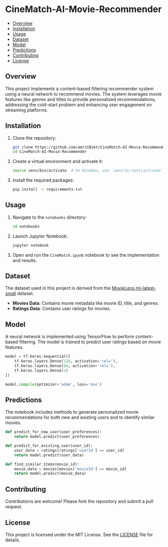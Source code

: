 # CineMatch-AI-Movie-Recommender

- [Overview](#overview)
- [Installation](#installation)
- [Usage](#usage)
- [Dataset](#dataset)
- [Model](#model)
- [Predictions](#predictions)
- [Contributing](#contributing)
- [License](#license)


## Overview

This project implements a content-based filtering recommender system using a neural network to recommend movies. The system leverages movie features like genres and titles to provide personalized recommendations, addressing the cold-start problem and enhancing user engagement on streaming platforms.


## Installation

1. Clone the repository:
    ```bash
    git clone https://github.com/amritBskt/CineMatch-AI-Movie-Recommender.git
    cd CineMatch-AI-Movie-Recommender
    ```

2. Create a virtual environment and activate it:
    ```bash
    source venv/bin/activate  # On Windows, use `venv\Scripts\activate`
    ```

3. Install the required packages:
    ```bash
    pip install -r requirements.txt
    ```

## Usage

1. Navigate to the `notebooks` directory:
    ```bash
    cd notebooks
    ```

2. Launch Jupyter Notebook:
    ```bash
    jupyter notebook
    ```

3. Open and run the `CineMatch.ipynb` notebook to see the implementation and results.

## Dataset

The dataset used in this project is derived from the [MovieLens ml-latest-small](https://grouplens.org/datasets/movielens/latest/) dataset.

- **Movies Data**: Contains movie metadata like movie ID, title, and genres.
- **Ratings Data**: Contains user ratings for movies.

## Model

A neural network is implemented using TensorFlow to perform content-based filtering. The model is trained to predict user ratings based on movie features.

```python
model = tf.keras.Sequential([
    tf.keras.layers.Dense(128, activation='relu'),
    tf.keras.layers.Dense(64, activation='relu'),
    tf.keras.layers.Dense(1)
])

model.compile(optimizer='adam', loss='mse')
```

## Predictions

The notebook includes methods to generate personalized movie recommendations for both new and existing users and to identify similar movies.

```python
def predict_for_new_user(user_preferences):
    return model.predict(user_preferences)

def predict_for_existing_user(user_id):
    user_data = ratings[ratings['userId'] == user_id]
    return model.predict(user_data)

def find_similar_items(movie_id):
    movie_data = movies[movies['movieId'] == movie_id]
    return model.predict(movie_data)
```

## Contributing

Contributions are welcome! Please fork the repository and submit a pull request.

## License

This project is licensed under the MIT License. See the [LICENSE](LICENSE) file for details.
